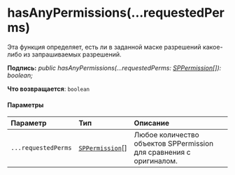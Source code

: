 # <a name="hasanypermissionsrequestedperms"></a>hasAnyPermissions(...requestedPerms)




Эта функция определяет, есть ли в заданной маске разрешений какое-либо из запрашиваемых разрешений.

**Подпись:** _public hasAnyPermissions(...requestedPerms: [SPPermission](../sp-page-context/sppermission.md)[]): boolean;_

**Что возвращается**: `boolean`





#### <a name="parameters"></a>Параметры


| Параметр    | Тип    | Описание |
|:-------------|:---------------|:------------|
| `...requestedPerms`    | [`SPPermission`](../sp-page-context/sppermission.md)[] | Любое количество объектов SPPermission для сравнения с оригиналом. |


